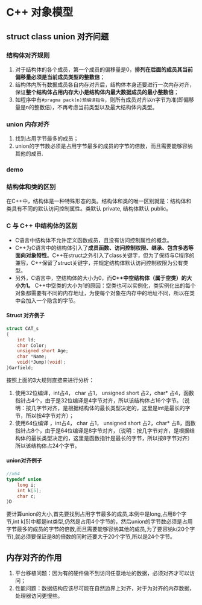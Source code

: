 # C++ 对象模型

## struct class union 对齐问题

### 结构体对齐规则

1. 对于结构体的各个成员，第一个成员的偏移量是0，**排列在后面的成员其当前偏移量必须是当前成员类型的整数倍**；
2. 结构体内所有数据成员各自内存对齐后，结构体本身还要进行一次内存对齐，保证**整个结构体占用内存大小是结构体内最大数据成员的最小整数倍**；
3. 如程序中有`#pragma pack(n)预编译指令`，则所有成员对齐以n字节为准(即偏移量是n的整数倍)，不再考虑当前类型以及最大结构体内类型。

### union 内存对齐

1. 找到占用字节最多的成员；
2. union的字节数必须是占用字节最多的成员的字节的倍数，而且需要能够容纳其他的成员.

### demo

### 结构体和类的区别

在C++中，结构体是一种特殊形态的类。结构体和类的唯一区别就是：结构体和类具有不同的默认访问控制属性。类默认 private, 结构体默认 public。

### C 与 C++ 中结构体的区别

* C语言中结构体不允许定义函数成员，且没有访问控制属性的概念。
* C++为C语言中的结构体引入了**成员函数、访问控制权限、继承、包含多态等面向对象特性**。C++在struct之外引入了class关键字，但为了保持与C程序的兼容，C++保留了struct关键字，并规定结构体默认访问控制权限为公有类型。
* 另外，C语言中，空结构体的大小为0，而**C++中空结构体（属于空类）的大小为1。** C++中空类的大小为1的原因：空类也可以实例化，类实例化出的每个对象都需要有不同的内存地址，为使每个对象在内存中的地址不同，所以在类中会加入一个隐含的字节。

#### Struct 对齐例子

```cpp
struct CAT_s
{
    int ld;
    char Color;
    unsigned short Age;
    char *Name;
    void(*Jump)(void);
}Garfield;
```

按照上面的3大规则直接来进行分析：

1. 使用32位编译，int占4， char 占1， unsigned short 占2，char* 占4，函数指针占4个，由于是32位编译是4字节对齐，所以该结构体占16个字节。（说明：按几字节对齐，是根据结构体的最长类型决定的，这里是int是最长的字节，所以按4字节对齐）；
2. 使用64位编译 ，int占4， char 占1， unsigned short 占2，char* 占8，函数指针占8个，由于是64位编译是8字节对齐，（说明：按几字节对齐，是根据结构体的最长类型决定的，这里是函数指针是最长的字节，所以按8字节对齐）所以该结构体占24个字节。

#### union对齐例子

``` cpp
//x64
typedef union
    long i;
    int k[5];
    char c;
}D
```

要计算union的大小,首先要找到占用字节最多的成员,本例中是long,占用8个字节,int k[5]中都是int类型,仍然是占用4个字节的，然后union的字节数必须是占用字节最多的成员的字节的倍数,而且需要能够容纳其他的成员,为了要容纳k(20个字节),就必须要保证是8的倍数的同时还要大于20个字节,所以是24个字节。

## 内存对齐的作用

1. 平台移植问题：因为有的硬件做不到访问任意地址的数据，必须对齐才可以访问；
2. 性能问题：数据结构应该尽可能在自然边界上对齐，对于为对齐的内存数据，处理器访问更慢些。
